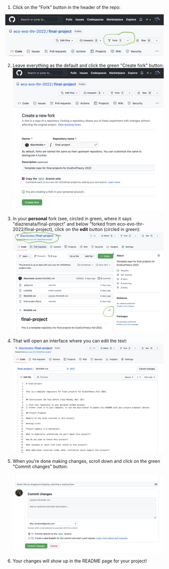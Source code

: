 1.  Click on the "Fork" button in the header of the repo:

![](images/Screen%20Shot%202022-11-21%20at%2010.06.52%20AM.png)

2.  Leave everything as the default and click the green "Create fork" button:\
    ![](images/Screen%20Shot%202022-11-21%20at%2010.08.16%20AM.png)

3.  In your **personal** fork (see, circled in green, where it says "diazrenata/final-project" and below "forked from eco-evo-thr-2022/final-project), click on the **edit** button (circled in green):\
    ![](images/Screen%20Shot%202022-11-21%20at%2010.09.23%20AM.png)

4.   That will open an interface where you can edit the text:\
    ![](images/Screen%20Shot%202022-11-21%20at%2010.11.26%20AM.png)

5.  When you're done making changes, scroll down and click on the green "Commit changes" button: \
    \
    ![](images/Screen%20Shot%202022-11-21%20at%2010.13.06%20AM.png)

6.  Your changes will show up in the README page for your project!
